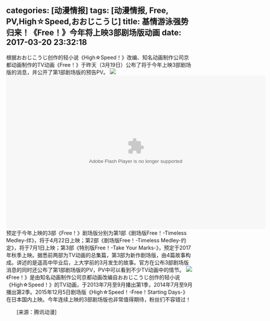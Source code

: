 ﻿categories: [动漫情报]
tags: [动漫情报, Free, PV,High☆Speed,おおじこうじ]
title: 基情游泳强势归来！《Free！》今年将上映3部剧场版动画
date: 2017-03-20 23:32:18
---
根据おおじこうじ创作的轻小说《High☆Speed！》改编、知名动画制作公司京都动画制作的TV动画《Free！》于昨天（3月19日）公布了将于今年上映3部剧场版的消息，并公开了第1部剧场版的预告PV。
<img src='http://p1.bpimg.com/574295/fa97e7b51931d690.jpg'>
<embed src="https://imgcache.qq.com/tencentvideo_v1/playerv3/TPout.swf?max_age=86400&v=20161117&vid=q0023536xac&auto=0" allowFullScreen="true" quality="high" width="700" height="415" align="middle" allowScriptAccess="always" type="application/x-shockwave-flash"></embed>
预定于今年上映的3部《Free！》剧场版分别为第1部《剧场版Free！-Timeless Medley-绊》，将于4月22日上映；第2部《剧场版Free！-Timeless Medley-约定》，将于7月1日上映；第3部《特別版Free！-Take Your Marks-》，预定于2017年秋季上映。据悉前两部为TV动画的总集篇，第3部为新作剧场版，由4篇故事构成。讲述的是遥高中毕业后，上大学前的3月发生的故事。官方在公布3部剧场版消息的同时还公布了第1部剧场版的PV，PV中可以看到不少TV动画中的情节。
<img src='http://p1.bpimg.com/574295/589301605c47543a.jpg'>
《Free！》是由知名动画制作公司京都动画改编自おおじこうじ创作的轻小说《High☆Speed！》的TV动画，于2013年7月至9月播出第1季，2014年7月至9月播出第2季。2015年12月5日剧场版《High☆Speed！-Free！Starting Days-》在日本国内上映。今年连续上映的3部剧场版也非常值得期待，粉丝们不容错过！

　　[来源：腾讯动漫]